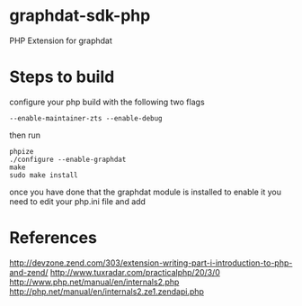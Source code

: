 graphdat-sdk-php
================

PHP Extension for graphdat

Steps to build
===============
configure your php build with the following two flags

	--enable-maintainer-zts --enable-debug

then run

	phpize
	./configure --enable-graphdat
	make
	sudo make install


once you have done that the graphdat module is installed
to enable it you need to edit your php.ini file and add


References
===========
http://devzone.zend.com/303/extension-writing-part-i-introduction-to-php-and-zend/
http://www.tuxradar.com/practicalphp/20/3/0
http://www.php.net/manual/en/internals2.php
http://php.net/manual/en/internals2.ze1.zendapi.php